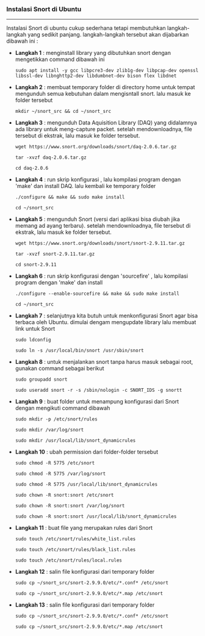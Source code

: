 ### Instalasi Snort di Ubuntu
--------------------

Instalasi Snort di ubuntu cukup sederhana tetapi membutuhkan langkah-langkah yang sedikit panjang. langkah-langkah tersebut akan dijabarkan dibawah ini :

- **Langkah 1**    : menginstall library yang dibutuhkan snort dengan mengetikkan command dibawah ini
    ```
    sudo apt install -y gcc libpcre3-dev zlib1g-dev libpcap-dev openssl libssl-dev libnghttp2-dev libdumbnet-dev bison flex libdnet
    ```

- **Langkah 2**    : membuat temporary folder di directory home untuk tempat mengunduh semua kebutuhan dalam mengisntall snort. lalu masuk ke folder tersebut
    ```
    mkdir ~/snort_src && cd ~/snort_src
    ```
- **Langkah 3**    : mengunduh Data Aquisition Library (DAQ) yang didalamnya ada library untuk meng-capture packet. setelah mendownloadnya, file tersebut di ekstrak, lalu masuk ke folder tersebut.
    ```
    wget https://www.snort.org/downloads/snort/daq-2.0.6.tar.gz
    ```
    ```
    tar -xvzf daq-2.0.6.tar.gz
    ```
    ```
    cd daq-2.0.6
    ```
    
- **Langkah 4**    : run skrip konfigurasi , lalu kompilasi program dengan 'make' dan install DAQ. lalu kembali ke temporary folder
    ```
    ./configure && make && sudo make install
    ```
    ```
    cd ~/snort_src
    ```
    
- **Langkah 5**    : mengunduh Snort (versi dari aplikasi bisa diubah jika memang ad ayang terbaru). setelah mendownloadnya, file tersebut di ekstrak, lalu masuk ke folder tersebut.
    ```
    wget https://www.snort.org/downloads/snort/snort-2.9.11.tar.gz
    ```
    ```
    tar -xvzf snort-2.9.11.tar.gz
    ```
    ```
    cd snort-2.9.11
    ```
    
- **Langkah 6**    : run skrip konfigurasi dengan 'sourcefire' , lalu kompilasi program dengan 'make' dan install
    ```
    ./configure --enable-sourcefire && make && sudo make install
    ```
    ```
    cd ~/snort_src
    ```
    
- **Langkah 7**    : selanjutnya kita butuh untuk menkonfigurasi Snort agar bisa terbaca oleh Ubuntu. dimulai dengam mengupdate library lalu membuat link untuk Snort
    ```
    sudo ldconfig
    ```
    ```
    sudo ln -s /usr/local/bin/snort /usr/sbin/snort
    ```
    
- **Langkah 8**    : untuk menjalankan snort tanpa harus masuk sebagai root, gunakan command sebagai berikut
    ```
    sudo groupadd snort
    ```
    ```
    sudo useradd snort -r -s /sbin/nologin -c SNORT_IDS -g snortt
    ```
    
- **Langkah 9**    : buat folder untuk menampung konfigurasi dari Snort dengan mengikuti command dibawah
    ```
    sudo mkdir -p /etc/snort/rules
    ```
    ```
    sudo mkdir /var/log/snort
    ```
    ```
    sudo mkdir /usr/local/lib/snort_dynamicrules
    ```

- **Langkah 10**    : ubah permission dari folder-folder tersebut
    ```
    sudo chmod -R 5775 /etc/snort
    ```
    ```
    sudo chmod -R 5775 /var/log/snort
    ```
    ```
    sudo chmod -R 5775 /usr/local/lib/snort_dynamicrules
    ```
    ```
    sudo chown -R snort:snort /etc/snort
    ```
    ```
    sudo chown -R snort:snort /var/log/snort
    ```
    ```
    sudo chown -R snort:snort /usr/local/lib/snort_dynamicrules
    ```
    
- **Langkah 11**    : buat file yang merupakan rules dari Snort
    ```
    sudo touch /etc/snort/rules/white_list.rules
    ```
    ```
    sudo touch /etc/snort/rules/black_list.rules
    ```
    ```
    sudo touch /etc/snort/rules/local.rules
    ```
    
- **Langkah 12**    : salin file konfigurasi dari temporary folder
    ```
    sudo cp ~/snort_src/snort-2.9.9.0/etc/*.conf* /etc/snort
    ```
    ```
    sudo cp ~/snort_src/snort-2.9.9.0/etc/*.map /etc/snort
    ```
    
- **Langkah 13**    : salin file konfigurasi dari temporary folder
    ```
    sudo cp ~/snort_src/snort-2.9.9.0/etc/*.conf* /etc/snort
    ```
    ```
    sudo cp ~/snort_src/snort-2.9.9.0/etc/*.map /etc/snort
    ```
